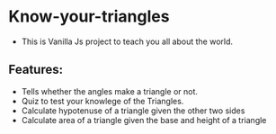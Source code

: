 # Know-your-triangles

- This is Vanilla Js project to teach you all about the world.

## Features:

- Tells whether the angles make a triangle or not.
- Quiz to test your knowlege of the Triangles.
- Calculate hypotenuse of a triangle given the other two sides
- Calculate area of a triangle given the base and height of a triangle

